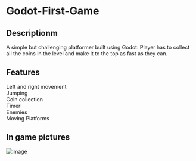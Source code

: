 # Godot-First-Game

## Descriptionm
A simple but challenging platformer built using Godot. Player has to collect all the coins in the level and make it to the top as fast as they can.

## Features
Left and right movement<br />
Jumping<br />
Coin collection<br />
Timer<br />
Enemies<br />
Moving Platforms<br />

## In game pictures
![image](https://github.com/BrianCheung1/Godot-First-Game/assets/44447718/5046dbb1-d518-4e96-91a5-b1859903dabc)
